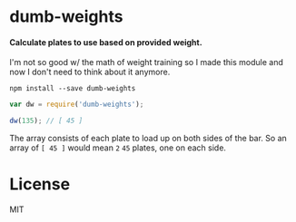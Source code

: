 # dumb-weights
#### Calculate plates to use based on provided weight.

I'm not so good w/ the math of weight training so I made this module and now I
don't need to think about it anymore.

```
npm install --save dumb-weights
```

```js
var dw = require('dumb-weights');

dw(135); // [ 45 ]
```

The array consists of each plate to load up on both sides of the bar. So
an array of `[ 45 ]` would mean `2` `45` plates, one on each side.

# License

MIT
